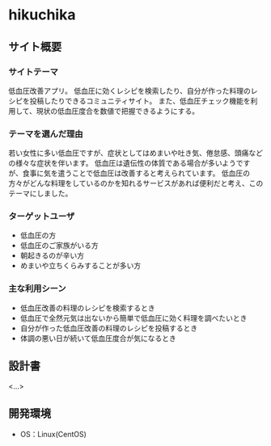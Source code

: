 # hikuchika

## サイト概要
### サイトテーマ
低血圧改善アプリ。
低血圧に効くレシピを検索したり、自分が作った料理のレシピを投稿したりできるコミュニティサイト。
また、低血圧チェック機能を利用して、現状の低血圧度合を数値で把握できるようにする。

### テーマを選んだ理由
若い女性に多い低血圧ですが、症状としてはめまいや吐き気、倦怠感、頭痛などの様々な症状を伴います。
低血圧は遺伝性の体質である場合が多いようですが、食事に気を遣うことで低血圧は改善すると考えられています。
低血圧の方々がどんな料理をしているのかを知れるサービスがあれば便利だと考え、このテーマにしました。

### ターゲットユーザ
- 低血圧の方
- 低血圧のご家族がいる方
- 朝起きるのが辛い方
- めまいや立ちくらみすることが多い方

### 主な利用シーン
- 低血圧改善の料理のレシピを検索するとき
- 低血圧で全然元気は出ないから簡単で低血圧に効く料理を調べたいとき
- 自分が作った低血圧改善の料理のレシピを投稿するとき
- 体調の悪い日が続いて低血圧度合が気になるとき

## 設計書
<...>

## 開発環境
- OS：Linux(CentOS)